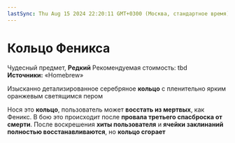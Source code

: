 ```yaml
---
lastSync: Thu Aug 15 2024 22:20:11 GMT+0300 (Москва, стандартное время)
---
```

# Кольцо Феникса

Чудесный предмет, **Редкий**
Рекомендуемая стоимость: tbd
**Источники:** «Homebrew»

Изысканно детализированное серебряное **кольцо** с пленительно ярким оранжевым светящимся пером
  
Нося это **кольцо**, пользователь может **восстать из мертвых**, как Феникс. В бою это происходит после **провала третьего спасброска от смерти**. После воскрешения **хиты пользователя** и **ячейки заклинаний полностью восстанавливаются**, но **кольцо сгорает**